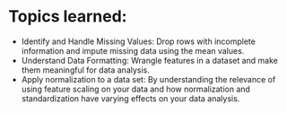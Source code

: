 <h1> Topics learned: </h1>
<ul>
  <li> Identify and Handle Missing Values: Drop rows with incomplete information and impute missing data using the mean values. </li>
  <li> Understand Data Formatting: Wrangle features in a dataset and make them meaningful for data analysis. </li>
  <li> Apply normalization to a data set: By understanding the relevance of using feature scaling on your data and how normalization and standardization have varying effects on your data analysis.</li>
</ul>

